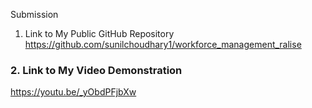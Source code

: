 Submission

1. Link to My Public GitHub Repository 
https://github.com/sunilchoudhary1/workforce_management_ralise

### 2. Link to My Video Demonstration
https://youtu.be/_yObdPFjbXw
